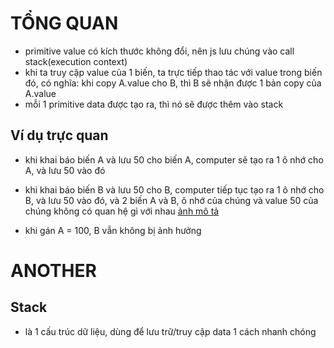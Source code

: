 
# TỔNG QUAN
- primitive value có kích thước không đổi, nên js lưu chúng vào call stack(execution context)
- khi ta truy cập value của 1 biến, ta trực tiếp thao tác với value trong biến đó, có nghĩa: khi copy A.value cho B, thì B sẽ nhận được 1 bản copy của A.value
- mỗi 1 primitive data được tạo ra, thì nó sẽ được thêm vào stack

## Ví dụ trực quan
- khi khai báo biến A và lưu 50 cho biến A, computer sẽ tạo ra 1 ô nhớ cho A, và lưu 50 vào đó
- khi khai báo biến B và lưu 50 cho B, computer tiếp tục tạo ra 1 ô nhớ cho B, và lưu 50 vào đó,
và 2 biến A và B, ô nhớ của chúng và value 50 của chúng không có quan hệ gì với nhau
[ảnh mô tả](https://www.freecodecamp.org/news/content/images/size/w1000/2022/01/Purple-Minimal-We-Are-Hiring-Twitter-Post--3-.png)

- khi gán A = 100, B vẫn không bị ảnh hưởng 


# ANOTHER
## Stack
- là 1 cấu trúc dữ liệu, dùng để lưu trữ/truy cập data 1 cách nhanh chóng

